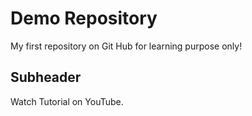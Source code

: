 # Demo Repository

My first repository on Git Hub for learning purpose only!

## Subheader

Watch Tutorial on YouTube.

